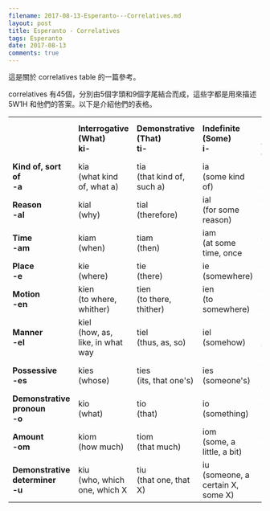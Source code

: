 ```yaml
---
filename: 2017-08-13-Esperanto---Correlatives.md
layout: post
title: Esperanto - Correlatives
tags: Esperanto
date: 2017-08-13
comments: true
---
```

<!--
{{ site.baseurl }}/Esperanto-Correlatives/
-->
這是關於 correlatives table 的一篇參考。

correlatives 有45個，分別由5個字頭和9個字尾結合而成，這些字都是用來描述 5W1H 和他們的答案。以下是介紹他們的表格。

|||||||
|---|---|---|---|---|---|
||**Interrogative<br/>(What)<br/>ki-**|**Demonstrative<br/>(That)<br/>ti-**|**Indefinite<br/>(Some)<br/>i-**|**Universal<br/>(Each, every)<br/>ĉi-**|**Negative<br/>(No)<br/>neni-**|
|**Kind of, sort of<br/>-a**|kia<br/>(what kind of, what a)|tia<br/>(that kind of, such a)|ia<br/>(some kind of)|ĉia<br/>(every kind of)|nenia<br/>(no kind of)|
|**Reason<br/>-al**|kial<br/>(why)|tial<br/>(therefore)|ial<br/>(for some reason)|ĉial<br/>(for all reasons)|nenial<br/>(for no reason)|
|**Time<br/>-am**|kiam<br/>(when)|tiam<br/>(then)|iam<br/>(at some time, once|ĉiam<br/>(always)|neniam<br/>(never)|
|**Place<br/>-e**|kie<br/>(where)|tie<br/>(there)|ie<br/>(somewhere)|ĉie<br/>(everywhere)|nenie<br/>(nowhere)|
|**Motion<br/>-en**|kien<br/>(to where, whither)|tien<br/>(to there, thither)|ien<br/>(to somewhere)|ĉien<br/>(to everywhere)|nenian<br/>(to nowhere)|
|**Manner<br/>-el**|kiel<br/>(how, as, like, in what way|tiel<br/>(thus, as, so)|iel<br/>(somehow)|ĉiel<br/>(in every way)|neniel<br/>(no-how, in no way)|
|**Possessive<br/>-es**|kies<br/>(whose)|ties<br/>(its, that one's)|ies<br/>(someone's)|ĉies<br/>(everyone's, everybody's|nenies<br/>(no one's)|
|**Demonstrative pronoun<br/>-o**|kio<br/>(what)|tio<br/>(that)|io<br/>(something)|ĉio<br/>(everything)|nenio<br/>(nothing)|
|**Amount<br/>-om**|kiom<br/>(how much)|tiom<br/>(that much)|iom<br/>(some, a little, a bit)|ĉiom<br/>(all)|neniom<br/>(none)|
|**Demonstrative determiner<br/>-u**|kiu<br/>(who, which one, which X|tiu<br/>(that one, that X)|iu<br/>(someone, a certain X, some X)|ĉiu<br/>(everyone, each X, all X's)|neniu<br/>(no one, no X)|